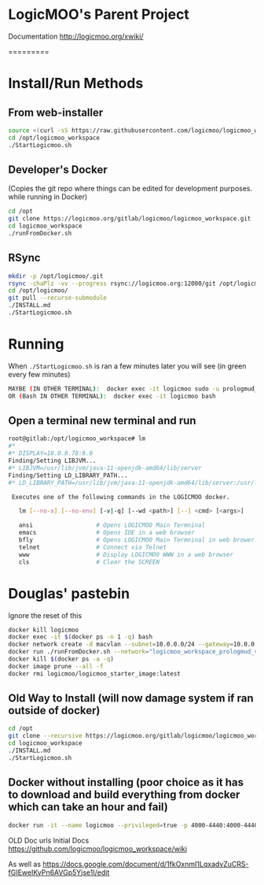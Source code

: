 # LogicMOO's Parent Project 

Documentation  http://logicmoo.org/xwiki/

=========

# Install/Run  Methods


## From web-installer 
```bash
source <(curl -sS https://raw.githubusercontent.com/logicmoo/logicmoo_workspace/master/web_install.sh)
cd /opt/logicmoo_workspace
./StartLogicmoo.sh
```

## Developer's Docker 
(Copies the git repo where things can be edited for development purposes. while running in Docker)
```bash
cd /opt
git clone https://logicmoo.org/gitlab/logicmoo/logicmoo_workspace.git
cd logicmoo_workspace
./runFromDocker.sh
```

## RSync
```bash
mkdir -p /opt/logicmoo/.git
rsync -chaPlz -vv --progress rsync://logicmoo.org:12000/git /opt/logicmoo/.git
cd /opt/logicmoo/
git pull --recurse-submodule
./INSTALL.md
./StartLogicmoo.sh
```

# Running

When `./StartLogicmoo.sh` is ran a few minutes later you will see (in green every few minutes)
```bash
MAYBE (IN OTHER TERMINAL):  docker exec -it logicmoo sudo -u prologmud_server -- screen -rx LogicmooServer
OR (Bash IN OTHER TERMINAL):  docker exec -it logicmoo bash
``` 

## Open a terminal new terminal and run
```bash
root@gitlab:/opt/logicmoo_workspace# lm
#*
#* DISPLAY=10.0.0.78:0.0
Finding/Setting LIBJVM...
#* LIBJVM=/usr/lib/jvm/java-11-openjdk-amd64/lib/server
Finding/Setting LD_LIBRARY_PATH...
#* LD_LIBRARY_PATH=/usr/lib/jvm/java-11-openjdk-amd64/lib/server:/usr/local/lib

 Executes one of the following commands in the LOGICMOO docker.

   lm [--no-x] [--no-env] [-v|-q] [--wd <path>] [--] <cmd> [<args>]

   ansi                  # Opens LOGICMOO Main Termninal
   emacs                 # Opens IDE in a web browser
   bfly                  # Opens LOGICMOO Main Termninal in web brower
   telnet                # Connect via Telnet
   www                   # Display LOGICMOO WWW in a web browser
   cls                   # Clear the SCREEN

```




























# Douglas' pastebin 
Ignore the reset of this
```bash
docker kill logicmoo
docker exec -it $(docker ps -n 1 -q) bash
docker network create -d macvlan --subnet=10.0.0.0/24 --gateway=10.0.0.1 -o parent=eth0 pub_net
docker run ./runFromDocker.sh --network="logicmoo_workspace_prologmud_vlan"
docker kill $(docker ps -a -q)
docker image prune --all -f
docker rmi logicmoo/logicmoo_starter_image:latest
```

## Old Way to Install (will now damage system if ran outside of docker)
```bash
cd /opt
git clone --recursive https://logicmoo.org/gitlab/logicmoo/logicmoo_workspace.git
cd logicmoo_workspace
./INSTALL.md
./StartLogicmoo.sh
```


## Docker without installing (poor choice as it has to download and build everything from docker which can take an hour and fail)
```bash
docker run -it --name logicmoo --privileged=true -p 4000-4440:4000-4440 -p 4443:443 -p 3020:3020 logicmoo/logicmoo_workspace:latest
```

OLD Doc urls
Initial Docs https://github.com/logicmoo/logicmoo_workspace/wiki

As well as https://docs.google.com/document/d/1fkOxnmI1LqxadvZuCRS-fGIEweIKyPn6AVGp5Yjse1I/edit



